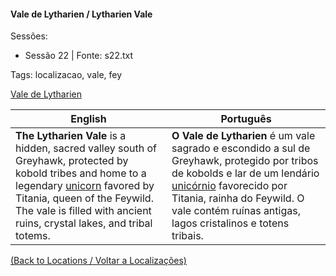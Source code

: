 
#### Vale de Lytharien / Lytharien Vale

Sessões:  
- Sessão 22 | Fonte: s22.txt  

Tags: localizacao, vale, fey

[Vale de Lytharien](vale_de_lytharien.png)

| English | Português |
|---------|-----------|
| **The Lytharien Vale** is a hidden, sacred valley south of Greyhawk, protected by kobold tribes and home to a legendary [unicorn](unicorno.md) favored by Titania, queen of the Feywild. The vale is filled with ancient ruins, crystal lakes, and tribal totems. | **O Vale de Lytharien** é um vale sagrado e escondido a sul de Greyhawk, protegido por tribos de kobolds e lar de um lendário [unicórnio](unicorno.md) favorecido por Titania, rainha do Feywild. O vale contém ruínas antigas, lagos cristalinos e totens tribais. |

[(Back to Locations / Voltar a Localizações)](localizacoes.md)

